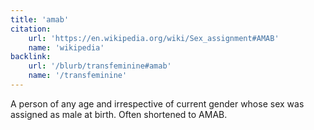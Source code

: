 ```yaml
---
title: 'amab'
citation:
    url: 'https://en.wikipedia.org/wiki/Sex_assignment#AMAB'
    name: 'wikipedia'
backlink:
    url: '/blurb/transfeminine#amab'
    name: '/transfeminine'
---
```


A person of any age and irrespective of current gender whose sex was assigned as male at birth. Often shortened to AMAB.
